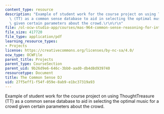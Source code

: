 ```yaml
---
content_type: resource
description: "Example of student work for the course project on using ThoughtTreasure\
  \ (TT) as a common sense database to aid in selecting the optimal music for a crowd\
  \ given certain parameters about the crowd.\r\n\r\n"
file: /ol-ocw-studio-app/courses/mas-964-common-sense-reasoning-for-interactive-applications-fall-2002/27f5eff1f54f059e8ab9e1bc37319a93_proj_file1.pdf
file_size: 417720
file_type: application/pdf
learning_resource_types:
- Projects
license: https://creativecommons.org/licenses/by-nc-sa/4.0/
ocw_type: OCWFile
parent_title: Projects
parent_type: CourseSection
parent_uid: 9b26d9e6-646c-3bb0-aad0-db4d8d939740
resourcetype: Document
title: The Common Sense DJ
uid: 27f5eff1-f54f-059e-8ab9-e1bc37319a93
---
```

Example of student work for the course project on using ThoughtTreasure (TT) as a common sense database to aid in selecting the optimal music for a crowd given certain parameters about the crowd.

